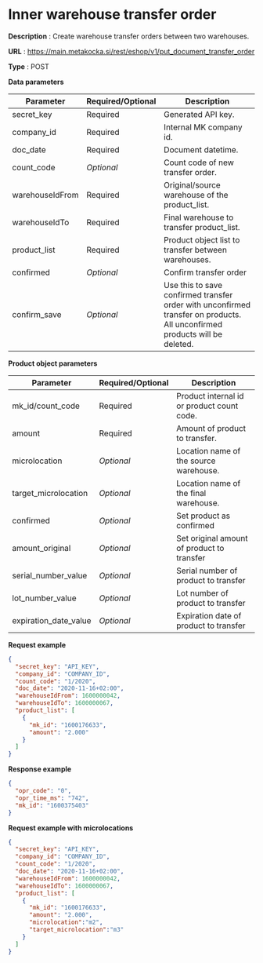 # Inner warehouse transfer order

**Description** : Create warehouse transfer orders between two warehouses.

**URL** : https://main.metakocka.si/rest/eshop/v1/put_document_transfer_order

**Type** : POST

**Data parameters**

| Parameter       | Required/Optional | Description                                                                                                                |
|-----------------|-------------------|----------------------------------------------------------------------------------------------------------------------------|
| secret_key      | Required          | Generated API key.                                                                                                         |
| company_id      | Required          | Internal MK company id.                                                                                                    |
| doc_date        | Required          | Document datetime.                                                                                                         |
| count_code      | _Optional_        | Count code of new transfer order.                                                                                          |
| warehouseIdFrom | Required          | Original/source warehouse of the product_list.                                                                             |
| warehouseIdTo   | Required          | Final warehouse to transfer product_list.                                                                                  |
| product_list    | Required          | Product object list to transfer between warehouses.                                                                        |
| confirmed       | _Optional_        | Confirm transfer order                                                                                                     |
| confirm_save    | _Optional_        | Use this to save confirmed transfer order with unconfirmed transfer on products. All unconfirmed products will be deleted. |

**Product object parameters**

| Parameter             | Required/Optional | Description                                |
|-----------------------|-------------------|--------------------------------------------|
| mk_id/count_code      | Required          | Product internal id or product count code. |
| amount                | Required          | Amount of product to transfer.             |
| microlocation         | _Optional_        | Location name of the source warehouse.     |
| target_microlocation  | _Optional_        | Location name of the final warehouse.      |
| confirmed             | _Optional_        | Set product as confirmed                   |
| amount_original       | _Optional_        | Set original amount of product to transfer |
| serial_number_value   | _Optional_        | Serial number of product to transfer       |
| lot_number_value      | _Optional_        | Lot number of product to transfer          |
| expiration_date_value | _Optional_        | Expiration date of product to transfer     |


**Request example**
```json
{
  "secret_key": "API_KEY",
  "company_id": "COMPANY_ID",
  "count_code": "1/2020",
  "doc_date": "2020-11-16+02:00",
  "warehouseIdFrom": 1600000042,
  "warehouseIdTo": 1600000067,
  "product_list": [
    {
      "mk_id": "1600176633",
      "amount": "2.000"
    }
  ]
}
```

**Response example**
```json
{
  "opr_code": "0",
  "opr_time_ms": "742",
  "mk_id": "1600375403"
}
```

**Request example with microlocations**
```json
{
  "secret_key": "API_KEY",
  "company_id": "COMPANY_ID",
  "count_code": "1/2020",
  "doc_date": "2020-11-16+02:00",
  "warehouseIdFrom": 1600000042,
  "warehouseIdTo": 1600000067,
  "product_list": [
    {
      "mk_id": "1600176633",
      "amount": "2.000",
      "microlocation":"m2",
      "target_microlocation":"m3"
    }
  ]
}
```

